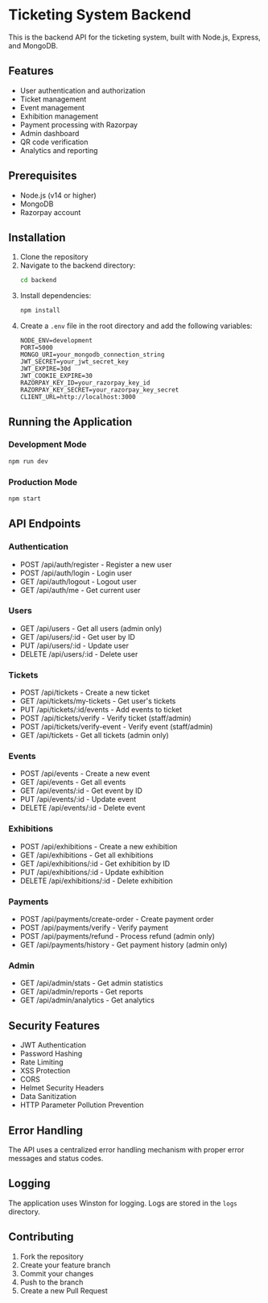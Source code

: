 # Ticketing System Backend

This is the backend API for the ticketing system, built with Node.js, Express, and MongoDB.

## Features

- User authentication and authorization
- Ticket management
- Event management
- Exhibition management
- Payment processing with Razorpay
- Admin dashboard
- QR code verification
- Analytics and reporting

## Prerequisites

- Node.js (v14 or higher)
- MongoDB
- Razorpay account

## Installation

1. Clone the repository
2. Navigate to the backend directory:
   ```bash
   cd backend
   ```
3. Install dependencies:
   ```bash
   npm install
   ```
4. Create a `.env` file in the root directory and add the following variables:
   ```
   NODE_ENV=development
   PORT=5000
   MONGO_URI=your_mongodb_connection_string
   JWT_SECRET=your_jwt_secret_key
   JWT_EXPIRE=30d
   JWT_COOKIE_EXPIRE=30
   RAZORPAY_KEY_ID=your_razorpay_key_id
   RAZORPAY_KEY_SECRET=your_razorpay_key_secret
   CLIENT_URL=http://localhost:3000
   ```

## Running the Application

### Development Mode
```bash
npm run dev
```

### Production Mode
```bash
npm start
```

## API Endpoints

### Authentication
- POST /api/auth/register - Register a new user
- POST /api/auth/login - Login user
- GET /api/auth/logout - Logout user
- GET /api/auth/me - Get current user

### Users
- GET /api/users - Get all users (admin only)
- GET /api/users/:id - Get user by ID
- PUT /api/users/:id - Update user
- DELETE /api/users/:id - Delete user

### Tickets
- POST /api/tickets - Create a new ticket
- GET /api/tickets/my-tickets - Get user's tickets
- PUT /api/tickets/:id/events - Add events to ticket
- POST /api/tickets/verify - Verify ticket (staff/admin)
- POST /api/tickets/verify-event - Verify event (staff/admin)
- GET /api/tickets - Get all tickets (admin only)

### Events
- POST /api/events - Create a new event
- GET /api/events - Get all events
- GET /api/events/:id - Get event by ID
- PUT /api/events/:id - Update event
- DELETE /api/events/:id - Delete event

### Exhibitions
- POST /api/exhibitions - Create a new exhibition
- GET /api/exhibitions - Get all exhibitions
- GET /api/exhibitions/:id - Get exhibition by ID
- PUT /api/exhibitions/:id - Update exhibition
- DELETE /api/exhibitions/:id - Delete exhibition

### Payments
- POST /api/payments/create-order - Create payment order
- POST /api/payments/verify - Verify payment
- POST /api/payments/refund - Process refund (admin only)
- GET /api/payments/history - Get payment history (admin only)

### Admin
- GET /api/admin/stats - Get admin statistics
- GET /api/admin/reports - Get reports
- GET /api/admin/analytics - Get analytics

## Security Features

- JWT Authentication
- Password Hashing
- Rate Limiting
- XSS Protection
- CORS
- Helmet Security Headers
- Data Sanitization
- HTTP Parameter Pollution Prevention

## Error Handling

The API uses a centralized error handling mechanism with proper error messages and status codes.

## Logging

The application uses Winston for logging. Logs are stored in the `logs` directory.

## Contributing

1. Fork the repository
2. Create your feature branch
3. Commit your changes
4. Push to the branch
5. Create a new Pull Request 